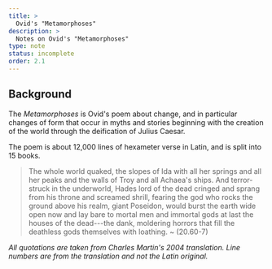 ```yaml
---
title: >
  Ovid's "Metamorphoses"
description: >
  Notes on Ovid's "Metamorphoses"
type: note
status: incomplete
order: 2.1
---
```


## Background

The *Metamorphoses* is Ovid's poem about change, and in particular changes of form that occur in myths and stories beginning with the creation of the world through the deification of Julius Caesar.

The poem is about 12,000 lines of hexameter verse in Latin, and is split into 15 books.

> The whole world quaked, the slopes of Ida with all her springs
> and all her peaks and the walls of Troy and all Achaea's ships.
> And terror-struck in the underworld, Hades lord of the dead
> cringed and sprang from his throne and screamed shrill,
> fearing the god who rocks the ground above his realm,
> giant Poseidon, would burst the earth wide open now
> and lay bare to mortal men and immortal gods at last
> the houses of the dead---the dank, moldering horrors
> that fill the deathless gods themselves with loathing.
> ~ (20.60-7)

*All quotations are taken from Charles Martin's 2004 translation. Line numbers are from the translation and not the Latin original.*
